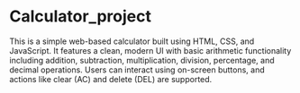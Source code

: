# Calculator_project
This is a simple web-based calculator built using HTML, CSS, and JavaScript. It features a clean, modern UI with basic arithmetic functionality including addition, subtraction, multiplication, division, percentage, and decimal operations. Users can interact using on-screen buttons, and actions like clear (AC) and delete (DEL) are supported. 
